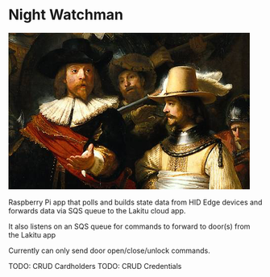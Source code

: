 # Night Watchman

![Night Watchman](nightwatch.png)

Raspberry Pi app that polls and builds state data from HID Edge devices and forwards data via SQS queue
to the Lakitu cloud app.

It also listens on an SQS queue for commands to forward to door(s) from the Lakitu app

Currently can only send door open/close/unlock commands.

TODO: CRUD Cardholders
TODO: CRUD Credentials

